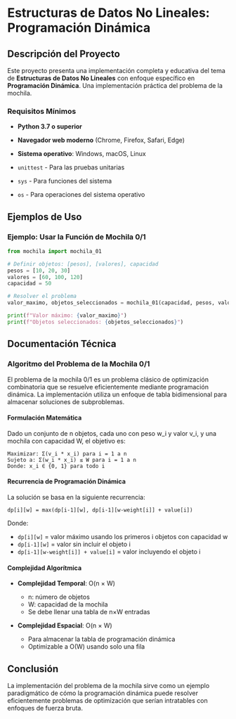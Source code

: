 # Estructuras de Datos No Lineales: Programación Dinámica

## Descripción del Proyecto

Este proyecto presenta una implementación completa y educativa del tema de **Estructuras de Datos No Lineales** con enfoque específico en **Programación Dinámica**. Una implementación práctica del problema de la mochila.


### Requisitos Mínimos

- **Python 3.7 o superior**
- **Navegador web moderno** (Chrome, Firefox, Safari, Edge)
- **Sistema operativo**: Windows, macOS, Linux


- `unittest` - Para las pruebas unitarias
- `sys` - Para funciones del sistema
- `os` - Para operaciones del sistema operativo

## Ejemplos de Uso

### Ejemplo: Usar la Función de Mochila 0/1

```python
from mochila import mochila_01

# Definir objetos: [pesos], [valores], capacidad
pesos = [10, 20, 30]
valores = [60, 100, 120]
capacidad = 50

# Resolver el problema
valor_maximo, objetos_seleccionados = mochila_01(capacidad, pesos, valores)

print(f"Valor máximo: {valor_maximo}")
print(f"Objetos seleccionados: {objetos_seleccionados}")
```


## Documentación Técnica

### Algoritmo del Problema de la Mochila 0/1

El problema de la mochila 0/1 es un problema clásico de optimización combinatoria que se resuelve eficientemente mediante programación dinámica. La implementación utiliza un enfoque de tabla bidimensional para almacenar soluciones de subproblemas.

#### Formulación Matemática

Dado un conjunto de n objetos, cada uno con peso w_i y valor v_i, y una mochila con capacidad W, el objetivo es:

```
Maximizar: Σ(v_i * x_i) para i = 1 a n
Sujeto a: Σ(w_i * x_i) ≤ W para i = 1 a n
Donde: x_i ∈ {0, 1} para todo i
```

#### Recurrencia de Programación Dinámica

La solución se basa en la siguiente recurrencia:

```
dp[i][w] = max(dp[i-1][w], dp[i-1][w-weight[i]] + value[i])
```

Donde:
- `dp[i][w]` = valor máximo usando los primeros i objetos con capacidad w
- `dp[i-1][w]` = valor sin incluir el objeto i
- `dp[i-1][w-weight[i]] + value[i]` = valor incluyendo el objeto i

#### Complejidad Algorítmica

- **Complejidad Temporal**: O(n × W)
  - n: número de objetos
  - W: capacidad de la mochila
  - Se debe llenar una tabla de n×W entradas

- **Complejidad Espacial**: O(n × W)
  - Para almacenar la tabla de programación dinámica
  - Optimizable a O(W) usando solo una fila


## Conclusión

La implementación del problema de la mochila sirve como un ejemplo paradigmático de cómo la programación dinámica puede resolver eficientemente problemas de optimización que serían intratables con enfoques de fuerza bruta. 


